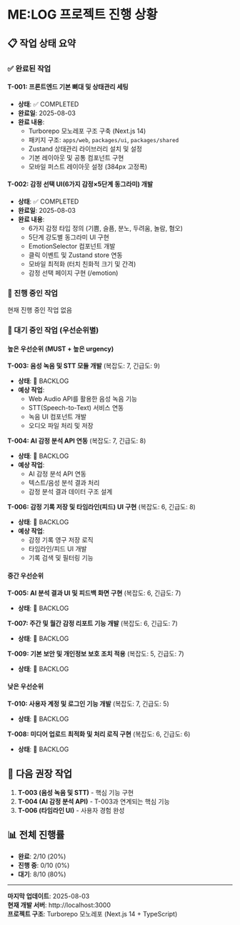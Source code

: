 # ME:LOG 프로젝트 진행 상황

## 📋 작업 상태 요약

### ✅ 완료된 작업

#### **T-001: 프론트엔드 기본 뼈대 및 상태관리 세팅** 
- **상태**: ✅ COMPLETED
- **완료일**: 2025-08-03
- **완료 내용**:
  - Turborepo 모노레포 구조 구축 (Next.js 14)
  - 패키지 구조: `apps/web`, `packages/ui`, `packages/shared`
  - Zustand 상태관리 라이브러리 설치 및 설정
  - 기본 레이아웃 및 공통 컴포넌트 구현
  - 모바일 퍼스트 레이아웃 설정 (384px 고정폭)

#### **T-002: 감정 선택 UI(6가지 감정×5단계 동그라미) 개발**
- **상태**: ✅ COMPLETED  
- **완료일**: 2025-08-03
- **완료 내용**:
  - 6가지 감정 타입 정의 (기쁨, 슬픔, 분노, 두려움, 놀람, 혐오)
  - 5단계 강도별 동그라미 UI 구현
  - EmotionSelector 컴포넌트 개발
  - 클릭 이벤트 및 Zustand store 연동
  - 모바일 최적화 (터치 친화적 크기 및 간격)
  - 감정 선택 페이지 구현 (/emotion)

### 🚧 진행 중인 작업

현재 진행 중인 작업 없음

### 📝 대기 중인 작업 (우선순위별)

#### **높은 우선순위 (MUST + 높은 urgency)**

**T-003: 음성 녹음 및 STT 모듈 개발** (복잡도: 7, 긴급도: 9)
- **상태**: 🔴 BACKLOG
- **예상 작업**:
  - Web Audio API를 활용한 음성 녹음 기능
  - STT(Speech-to-Text) 서비스 연동
  - 녹음 UI 컴포넌트 개발
  - 오디오 파일 처리 및 저장

**T-004: AI 감정 분석 API 연동** (복잡도: 7, 긴급도: 8)
- **상태**: 🔴 BACKLOG
- **예상 작업**:
  - AI 감정 분석 API 연동
  - 텍스트/음성 분석 결과 처리
  - 감정 분석 결과 데이터 구조 설계

**T-006: 감정 기록 저장 및 타임라인(피드) UI 구현** (복잡도: 6, 긴급도: 8)
- **상태**: 🔴 BACKLOG
- **예상 작업**:
  - 감정 기록 영구 저장 로직
  - 타임라인/피드 UI 개발
  - 기록 검색 및 필터링 기능

#### **중간 우선순위**

**T-005: AI 분석 결과 UI 및 피드백 화면 구현** (복잡도: 6, 긴급도: 7)
- **상태**: 🔴 BACKLOG

**T-007: 주간 및 월간 감정 리포트 기능 개발** (복잡도: 6, 긴급도: 7)
- **상태**: 🔴 BACKLOG

**T-009: 기본 보안 및 개인정보 보호 조치 적용** (복잡도: 5, 긴급도: 7)
- **상태**: 🔴 BACKLOG

#### **낮은 우선순위**

**T-010: 사용자 계정 및 로그인 기능 개발** (복잡도: 7, 긴급도: 5)
- **상태**: 🔴 BACKLOG

**T-008: 미디어 업로드 최적화 및 처리 로직 구현** (복잡도: 6, 긴급도: 6)
- **상태**: 🔴 BACKLOG

## 🎯 다음 권장 작업

1. **T-003 (음성 녹음 및 STT)** - 핵심 기능 구현
2. **T-004 (AI 감정 분석 API)** - T-003과 연계되는 핵심 기능
3. **T-006 (타임라인 UI)** - 사용자 경험 완성

## 📊 전체 진행률

- **완료**: 2/10 (20%)
- **진행 중**: 0/10 (0%)
- **대기**: 8/10 (80%)

---

**마지막 업데이트**: 2025-08-03  
**현재 개발 서버**: http://localhost:3000  
**프로젝트 구조**: Turborepo 모노레포 (Next.js 14 + TypeScript)